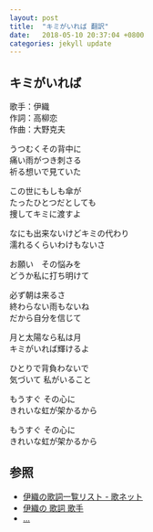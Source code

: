 ```yaml
---
layout: post
title:  "キミがいれば 翻訳"
date:   2018-05-10 20:37:04 +0800
categories: jekyll update
---
```

## キミがいれば

歌手：伊織<br>
作詞：高柳恋<br>
作曲：大野克夫

うつむくその背中に<br>
痛い雨がつき刺さる<br>
祈る想いで見ていた

この世にもしも傘が<br>
たったひとつだとしても<br>
捜してキミに渡すよ

なにも出来ないけどキミの代わり<br>
濡れるくらいわけもないさ

お願い　その悩みを<br>
どうか私に打ち明けて

必ず朝は来るさ<br>
終わらない雨もないね<br>
だから自分を信じて

月と太陽なら私は月<br>
キミがいれば輝けるよ

ひとりで背負わないで<br>
気づいて 私がいること

もうすぐ その心に<br>
きれいな虹が架かるから

もうすぐ その心に<br>
きれいな虹が架かるから

## 参照
* [伊織の歌詞一覧リスト - 歌ネット](https://www.uta-net.com/artist/4677)
* [伊織の 歌詞 歌手](http://www.kasi-time.com/subcat-uta-25672-1.html)
* [...](https://github.com/mistydew)
